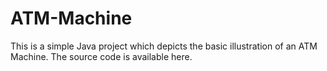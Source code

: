 # ATM-Machine
This is a simple Java project which depicts the basic illustration of an ATM Machine. The source code is available here.
